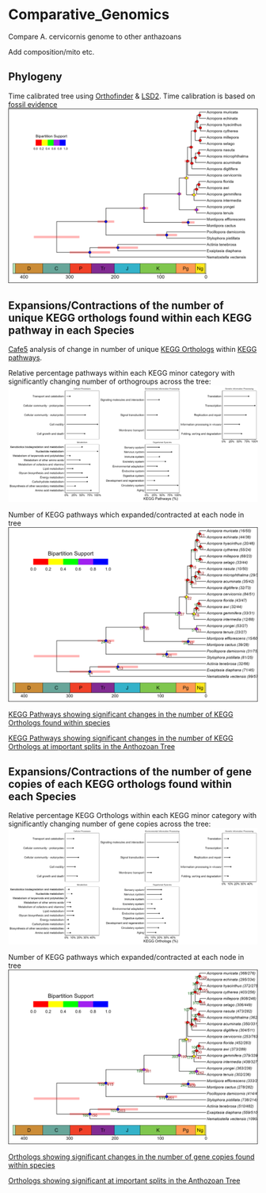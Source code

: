 # Comparative_Genomics
 Compare A. cervicornis genome to other anthazoans

Add composition/mito etc.

## Phylogeny
Time calibrated tree using [Orthofinder](https://github.com/davidemms/OrthoFinder) & [LSD2](https://github.com/tothuhien/lsd2). Time calibration is based on [fossil evidence](Data/fossil_estimates.txt)
![image info](Results/time_tree.png)

## Expansions/Contractions of the number of unique KEGG orthologs found within each KEGG pathway in each Species
[Cafe5](https://github.com/hahnlab/CAFE5) analysis of change in number of unique [KEGG Orthologs](https://www.genome.jp/kegg/ko.html) within [KEGG pathways](https://www.genome.jp/kegg/pathway.html).

Relative percentage pathways within each KEGG minor category with significantly changing number of orthogroups across the tree:
![image info](Results/significant_change_pathways.png)

Number of KEGG pathways which expanded/contracted at each node in tree
![image info](Results/cafe_time_tree.png)

[KEGG Pathways showing significant changes in the number of KEGG Orthologs found within species](Results/significantly_evolving_pathways.html)

[KEGG Pathways showing significant changes in the number of KEGG Orthologs at important splits in the Anthozoan Tree](Results/pathway_changes_nodes.html)

## Expansions/Contractions of the number of gene copies of each KEGG orthologs found within each Species
Relative percentage KEGG Orthologs within each KEGG minor category with significantly changing number of gene copies across the tree:
![image info](Results/significant_change_ko.png)

Number of KEGG pathways which expanded/contracted at each node in tree
![image info](Results/cafe_time_tree_ko.png)

[Orthologs showing significant changes in the number of gene copies found within species]('Results/significantly_evolving_ko.html')

[Orthologs showing significant at important splits in the Anthozoan Tree]('Results/ko_changes_nodes.html')

